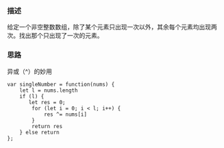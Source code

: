 ### 描述
给定一个非空整数数组，除了某个元素只出现一次以外，其余每个元素均出现两次。找出那个只出现了一次的元素。

### 思路
异或（^）的妙用
```
var singleNumber = function(nums) {
    let l = nums.length
    if (l) {
       let res = 0;
        for (let i = 0; i < l; i++) {
            res ^= nums[i]
        }
        return res 
    } else return
};

```
